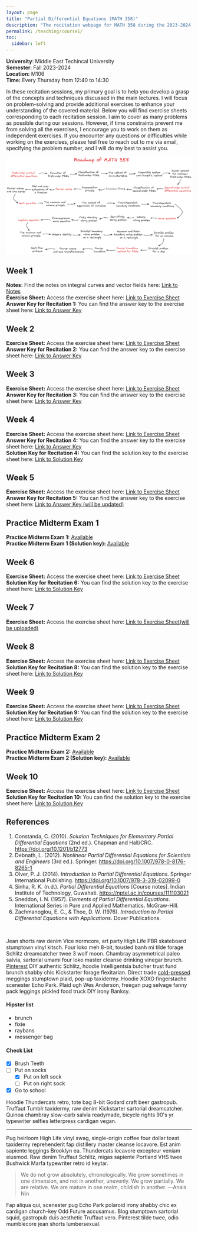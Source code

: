```yaml
---
layout: page
title: "Partial Differential Equations (MATH 358)"
description: "The recitation webpage for MATH 358 during the 2023-2024 Fall Semester"
permalink: /teaching/course1/
toc:
  sidebar: left
---
```


**University**: Middle East Techincal University  
**Semester**: Fall 2023-2024    
**Location:** M106  
**Time:** Every Thursday from 12:40 to 14:30 

In these recitation sessions, my primary goal is to help you develop a grasp of the concepts and techniques discussed in the main lectures. I will focus on problem-solving and provide additional exercises to enhance your understanding of the covered material. Below you will find exercise sheets corresponding to each recitation session. I aim to cover as many problems as possible during our sessions. However, if time constraints prevent me from solving all the exercises, I encourage you to work on them as independent exercises. If you encounter any questions or difficulties while working on the exercises, please feel free to reach out to me via email, specifying the problem number, and I will do my best to assist you.

![roadmap](roadmap358.png)


## Week 1

**Notes:** Find the notes on integral curves and vector fields here: <a href="https://drive.google.com/file/d/1Lmumw0LpLad9v0GnukLkN3oQg2x_T6Yw/view?usp=sharing" target="_blank">Link to Notes</a>  
**Exercise Sheet:** Access the exercise sheet here: <a href="https://drive.google.com/file/d/16njBIzgrSMhxvkJbyNVBfHHtOoA0RERc/view?usp=drive_link" target="_blank">Link to Exercise Sheet</a>  
**Answer Key for Recitation 1:** You can find the answer key to the exercise sheet here: <a href="https://drive.google.com/file/d/12KJax99hvxxeov_NDr_YOZSqZfYb0x9G/view?usp=drive_link" target="_blank">Link to Answer Key</a>

## Week 2
 
**Exercise Sheet:** Access the exercise sheet here: <a href="https://drive.google.com/file/d/1EzT66Hi-nwfbwSmKmdc_rJP2ntJYDR8a/view?usp=share_link" target="_blank">Link to Exercise Sheet</a>  
**Answer Key for Recitation 2:** You can find the answer key to the exercise sheet here: <a href="https://drive.google.com/file/d/1HVHGa0Rv01jYs8GEAWklDMVvQ_9kjceS/view?usp=share_link" target="_blank">Link to Answer Key</a>

## Week 3
 
**Exercise Sheet:** Access the exercise sheet here: <a href="https://drive.google.com/file/d/1MI-fTvOU6RoxYDtXQgNA0hTYXycrWcif/view?usp=drive_link" target="_blank">Link to Exercise Sheet</a>  
**Answer Key for Recitation 3:** You can find the answer key to the exercise sheet here: <a href="https://drive.google.com/file/d/1j5mEr3Wn2OCKb7-08WsDy1sek9bR3BBZ/view?usp=drive_link">Link to Answer Key</a>

## Week 4
 
**Exercise Sheet:** Access the exercise sheet here: <a href="https://drive.google.com/file/d/18ziDwbiMk-j7hAJBcYGcEFNiCMj9Stv4/view?usp=sharing">Link to Exercise Sheet</a>  
**Answer Key for Recitation 4:** You can find the answer key to the exercise sheet here: <a href="https://drive.google.com/file/d/1eN_6yN_NCnL9Eg3ofYS3fwtKJ-8enfRh/view?usp=drive_link">Link to Answer Key</a>  
**Solution Key for Recitation 4:** You can find the solution key to the exercise sheet here: <a href="https://drive.google.com/file/d/1l0aBXus0yF5kRCHwdtZjTisrmNjD0-nO/view?usp=sharing">Link to Solution Key</a>

## Week 5

**Exercise Sheet:** Access the exercise sheet here: <a href="https://drive.google.com/file/d/1szptaS1BHu8547IIgBMl-yBID9SUqBab/view?usp=sharing">Link to Exercise Sheet</a>  
**Answer Key for Recitation 5:** You can find the answer key to the exercise sheet here: <a href="">Link to Answer Key (will be updated)</a>  

## Practice Midterm Exam 1  
**Practice Midterm Exam 1:** <a href="https://drive.google.com/file/d/1ldrB032SMFDZq5wNR4n9352UUJWCB9C7/view?usp=drive_link" target="_blank">Available</a>  
**Practice Midterm Exam 1 (Solution key):** <a href="https://drive.google.com/file/d/1nF_zt4iqSRQ5KJ6Q9odIMObJxAnScNkA/view?usp=drivesdk " target="_blank">Available</a>

## Week 6

**Exercise Sheet:** Access the exercise sheet here: <a href="https://drive.google.com/file/d/1BgofcA9aebklcuYdJxZ0mRDyvjmkcNFi/view?usp=sharing">Link to Exercise Sheet</a>  
**Solution Key for Recitation 6:** You can find the solution key to the exercise sheet here: <a href="https://drive.google.com/file/d/1YRpsLkPJcJot4Li-6rKi7CiX_muG4Pfx/view?usp=sharing">Link to Solution Key</a>


## Week 7

**Exercise Sheet:** Access the exercise sheet here: <a href="">Link to Exercise Sheet(will be uploaded)</a>

## Week 8

**Exercise Sheet:** Access the exercise sheet here: <a href="https://drive.google.com/file/d/1DRP2fjyX7cw26SEwXqfTQp0UQ1rEX-ta/view?usp=drive_link">Link to Exercise Sheet</a>  
**Solution Key for Recitation 8:** You can find the solution key to the exercise sheet here: <a href="https://drive.google.com/file/d/18Q001xyg-KfRPRrn2XfGxOXIH4c1KSUG/view?usp=sharing">Link to Solution Key</a>

## Week 9

**Exercise Sheet:** Access the exercise sheet here: <a href="https://drive.google.com/file/d/1UndCeiY6cwVw0dXoYiivoOsDVHZIWuxr/view?usp=drive_link">Link to Exercise Sheet</a>  
**Solution Key for Recitation 9:** You can find the solution key to the exercise sheet here: <a href="https://drive.google.com/file/d/1ng9rCrETyINnwsByKLBvp5n5nZOArl6F/view?usp=sharing">Link to Solution Key</a>

## Practice Midterm Exam 2    
**Practice Midterm Exam 2:** <a href="https://drive.google.com/file/d/1akdCCxrMDpazly5_En9wYWJn2yN8xnCp/view?usp=drive_link" target="_blank">Available</a>  
**Practice Midterm Exam 2 (Solution key):** <a href="https://drive.google.com/file/d/1r8XGhNRBC8F6vqEppiJw5h7chjKH8aEd/view?usp=sharing">Available</a>

## Week 10

**Exercise Sheet:** Access the exercise sheet here: <a href="https://drive.google.com/file/d/1DtUZgjeOAiUkYiF6K8ISFuJRSMQ8j63o/view?usp=sharing">Link to Exercise Sheet</a>  
**Solution Key for Recitation 10:** You can find the solution key to the exercise sheet here: <a href="https://drive.google.com/file/d/1eHsvgJ42thOE_L9uOGOq6EmnP8TGNtE0/view?usp=sharing">Link to Solution Key</a>


## References

1. Constanda, C. (2010). _Solution Techniques for Elementary Partial Differential Equations_ (2nd ed.). Chapman and Hall/CRC. https://doi.org/10.1201/b12773  
2. Debnath, L. (2012). _Nonlinear Partial Differential Equations for Scientists and Engineers_ (3rd ed.). Springer. https://doi.org/10.1007/978-0-8176-8265-1    
3. Olver, P. J. (2014). _Introduction to Partial Differential Equations_. Springer International Publishing. https://doi.org/10.1007/978-3-319-02099-0  
4. Sinha, R. K. (n.d.). _Partial Differential Equations_ [Course notes]. Indian Institute of Technology, Guwahati. https://nptel.ac.in/courses/111103021  
5. Sneddon, I. N. (1957). _Elements of Partial Differential Equations_. International Series in Pure and Applied Mathematics. McGraw-Hill.  
6. Zachmanoglou, E. C., & Thoe, D. W. (1976). _Introduction to Partial Differential Equations with Applications_. Dover Publications.  

&nbsp;

<!-- I plan to solve the problems in Partial Differential Equations by Dr. Rajen Kumar Sinha and upload the solutions. However, I may not be able to upload them immediately after you finish the topics discussed in each module's corresponding lecture problems. You can find the solutions below. 

## Module 2: First-order partial differential equations
**Lecture 1:** <a href="https://drive.google.com/file/d/1DVXQADU-A1aIqPgd55tRfO9n5koX-gxt/view?usp=sharing" target="_blank">First-order partial differential equations</a> -->























Jean shorts raw denim Vice normcore, art party High Life PBR skateboard stumptown vinyl kitsch. Four loko meh 8-bit, tousled banh mi tilde forage Schlitz dreamcatcher twee 3 wolf moon. Chambray asymmetrical paleo salvia, sartorial umami four loko master cleanse drinking vinegar brunch. [Pinterest](https://www.pinterest.com) DIY authentic Schlitz, hoodie Intelligentsia butcher trust fund brunch shabby chic Kickstarter forage flexitarian. Direct trade <a href="https://en.wikipedia.org/wiki/Cold-pressed_juice">cold-pressed</a> meggings stumptown plaid, pop-up taxidermy. Hoodie XOXO fingerstache scenester Echo Park. Plaid ugh Wes Anderson, freegan pug selvage fanny pack leggings pickled food truck DIY irony Banksy.

#### Hipster list

- brunch
- fixie
- raybans
- messenger bag

#### Check List

- [x] Brush Teeth
- [ ] Put on socks
  - [x] Put on left sock
  - [ ] Put on right sock
- [x] Go to school

Hoodie Thundercats retro, tote bag 8-bit Godard craft beer gastropub. Truffaut Tumblr taxidermy, raw denim Kickstarter sartorial dreamcatcher. Quinoa chambray slow-carb salvia readymade, bicycle rights 90's yr typewriter selfies letterpress cardigan vegan.

<hr>

Pug heirloom High Life vinyl swag, single-origin coffee four dollar toast taxidermy reprehenderit fap distillery master cleanse locavore. Est anim sapiente leggings Brooklyn ea. Thundercats locavore excepteur veniam eiusmod. Raw denim Truffaut Schlitz, migas sapiente Portland VHS twee Bushwick Marfa typewriter retro id keytar.

> We do not grow absolutely, chronologically. We grow sometimes in one dimension, and not in another, unevenly. We grow partially. We are relative. We are mature in one realm, childish in another.
> —Anais Nin

Fap aliqua qui, scenester pug Echo Park polaroid irony shabby chic ex cardigan church-key Odd Future accusamus. Blog stumptown sartorial squid, gastropub duis aesthetic Truffaut vero. Pinterest tilde twee, odio mumblecore jean shorts lumbersexual.
